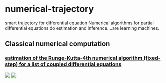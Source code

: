 # numerical-trajectory
smart trajectory for differential equation
Numerical algorithms for partial differential equations do estimation and inference....are learning machines.

## Classical numerical computation
### [estimation of the Runge-Kutta-4th numerical algorithm (fixed-step) for a list of coupled differential equations](https://github.com/alvason/probabilistic-numerical-computation/blob/master/runge_kutta.ipynb)
![](figure/effectivenessRK4.png)
![](figure/errorRK4.png)
